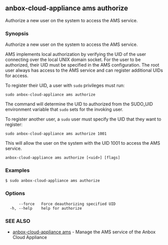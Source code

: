 ## anbox-cloud-appliance ams authorize

Authorize a new user on the system to access the AMS service.

### Synopsis

Authorize a new user on the system to access the AMS service.

AMS implements local authorization by verifying the UID of the user connecting
over the local UNIX domain socket. For the user to be authorized, their
UID must be specified in the AMS configuration. The root user always has access
to the AMS service and can register additional UIDs for access.

To register their UID, a user with `sudo` privileges must run:

    sudo anbox-cloud-appliance ams authorize

The command will determine the UID to authorized from the SUDO_UID environment
variable that `sudo` sets for the invoking user.

To register another user, a `sudo` user must specify the UID that they want to register:

    sudo anbox-cloud-appliance ams authorize 1001

This will allow the user on the system with the UID 1001 to access the AMS
service.


```
anbox-cloud-appliance ams authorize [<uid>] [flags]
```

### Examples

```
$ sudo anbox-cloud-appliance ams authorize
```

### Options

```
      --force   Force deauthorizing specified UID
  -h, --help    help for authorize
```

### SEE ALSO

* [anbox-cloud-appliance ams](anbox-cloud-appliance_ams.md)	 - Manage the AMS service of the Anbox Cloud Appliance

